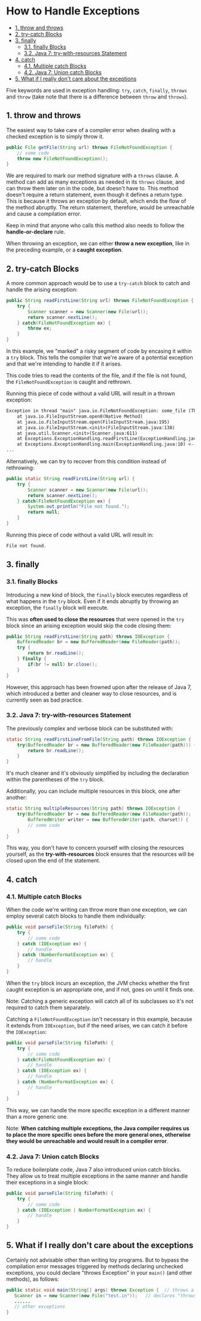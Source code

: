 # How to Handle Exceptions

<!-- TOC -->

- [1. throw and throws](#1-throw-and-throws)
- [2. try-catch Blocks](#2-try-catch-blocks)
- [3. finally](#3-finally)
  - [3.1. finally Blocks](#31-finally-blocks)
  - [3.2. Java 7: try-with-resources Statement](#32-java-7-try-with-resources-statement)
- [4. catch](#4-catch)
  - [4.1. Multiple catch Blocks](#41-multiple-catch-blocks)
  - [4.2. Java 7: Union catch Blocks](#42-java-7-union-catch-blocks)
- [5. What if I really don't care about the exceptions](#5-what-if-i-really-dont-care-about-the-exceptions)

<!-- /TOC -->

Five keywords are used in exception handling: `try`, `catch`, `finally`, `throws` and `throw` (take note that there is a difference between `throw` and `throws`).

## 1. throw and throws

The easiest way to take care of a compiler error when dealing with a checked exception is to simply throw it.

```java
public File getFile(String url) throws FileNotFoundException {
    // some code
    throw new FileNotFoundException();
}
```

We are required to mark our method signature with a `throws` clause. A method can add as many exceptions as needed in its `throws` clause, and can throw them later on in the code, but doesn't have to. This method doesn't require a return statement, even though it defines a return type. This is because it throws an exception by default, which ends the flow of the method abruptly. The return statement, therefore, would be unreachable and cause a compilation error.

Keep in mind that anyone who calls this method also needs to follow the **handle-or-declare** rule.

When throwing an exception, we can either **throw a new exception**, like in the preceding example, or a **caught exception**.

## 2. try-catch Blocks

A more common approach would be to use a `try-catch` block to catch and handle the arising exception:

```java
public String readFirstLine(String url) throws FileNotFoundException {
    try {
        Scanner scanner = new Scanner(new File(url));
        return scanner.nextLine();
    } catch(FileNotFoundException ex) {
        throw ex;
    }
}
```

In this example, we "marked" a risky segment of code by encasing it within a `try` block. This tells the compiler that we're aware of a potential exception and that we're intending to handle it if it arises.

This code tries to read the contents of the file, and if the file is not found, the `FileNotFoundException` is caught and rethrown.

Running this piece of code without a valid URL will result in a thrown exception:

```txt
Exception in thread "main" java.io.FileNotFoundException: some_file (The system cannot find the file specified) <-- some_file doesn't exist
    at java.io.FileInputStream.open0(Native Method)
    at java.io.FileInputStream.open(FileInputStream.java:195)
    at java.io.FileInputStream.<init>(FileInputStream.java:138)
    at java.util.Scanner.<init>(Scanner.java:611)
    at Exceptions.ExceptionHandling.readFirstLine(ExceptionHandling.java:15) <-- Exception arises on the the     readFirstLine() method, on line 15
    at Exceptions.ExceptionHandling.main(ExceptionHandling.java:10) <-- readFirstLine() is called by main() on  line 10
...
```

Alternatively, we can try to recover from this condition instead of rethrowing:

```java
public static String readFirstLine(String url) {
    try {
        Scanner scanner = new Scanner(new File(url));
        return scanner.nextLine();
    } catch(FileNotFoundException ex) {
        System.out.println("File not found.");
        return null;
    }
}
```

Running this piece of code without a valid URL will result in:

```txt
File not found.
```

## 3. finally

### 3.1. finally Blocks

Introducing a new kind of block, the `finally` block executes regardless of what happens in the `try` block. Even if it ends abruptly by throwing an exception, the `finally` block will execute.

This was **often used to close the resources** that were opened in the `try` block since an arising exception would skip the code closing them:

```java
public String readFirstLine(String path) throws IOException {
    BufferedReader br = new BufferedReader(new FileReader(path));
    try {
        return br.readLine();
    } finally {
        if(br != null) br.close();
    }
}
```

However, this approach has been frowned upon after the release of Java 7, which introduced a better and cleaner way to close resources, and is currently seen as bad practice.

### 3.2. Java 7: try-with-resources Statement

The previously complex and verbose block can be substituted with:

```java
static String readFirstLineFromFile(String path) throws IOException {
    try(BufferedReader br = new BufferedReader(new FileReader(path))) {
        return br.readLine();
    }
}
```

It's much cleaner and it's obviously simplified by including the declaration within the parentheses of the `try` block.

Additionally, you can include multiple resources in this block, one after another:

```java
static String multipleResources(String path) throws IOException {
    try(BufferedReader br = new BufferedReader(new FileReader(path));
        BufferedWriter writer = new BufferedWriter(path, charset)) {
        // some code
    }
}
```

This way, you don't have to concern yourself with closing the resources yourself, as the **try-with-resources** block ensures that the resources will be closed upon the end of the statement.

## 4. catch

### 4.1. Multiple catch Blocks

When the code we're writing can throw more than one exception, we can employ several catch blocks to handle them individually:

```java
public void parseFile(String filePath) {
    try {
        // some code
    } catch (IOException ex) {
        // handle
    } catch (NumberFormatException ex) {
        // handle
    }
}
```

When the `try` block incurs an exception, the JVM checks whether the first caught exception is an appropriate one, and if not, goes on until it finds one.

Note: Catching a generic exception will catch all of its subclasses so it's not required to catch them separately.

Catching a `FileNotFoundException` isn't necessary in this example, because it extends from `IOException`, but if the need arises, we can catch it before the `IOException`:

```java
public void parseFile(String filePath) {
    try {
        // some code 
    } catch(FileNotFoundException ex) {
        // handle
    } catch (IOException ex) {
        // handle
    } catch (NumberFormatException ex) {
        // handle
    }
}
```

This way, we can handle the more specific exception in a different manner than a more generic one.

Note: **When catching multiple exceptions, the Java compiler requires us to place the more specific ones before the more general ones, otherwise they would be unreachable and would result in a compiler error**.

### 4.2. Java 7: Union catch Blocks

To reduce boilerplate code, Java 7 also introduced union catch blocks. They allow us to treat multiple exceptions in the same manner and handle their exceptions in a single block:

```java
public void parseFile(String filePath) {
    try {
        // some code
    } catch (IOException | NumberFormatException ex) {
        // handle
    }
}
```

## 5. What if I really don't care about the exceptions

Certainly not advisable other than writing toy programs. But to bypass the compilation error messages triggered by methods declaring unchecked exceptions, you could declare "throws Exception" in your `main()` (and other methods), as follows:

```java
public static void main(String[] args) throws Exception {  // throws all subclass of Exception to JRE
   Scanner in = new Scanner(new File("test.in"));   // declares "throws FileNotFoundException"
   ......
   // other exceptions
}
```
